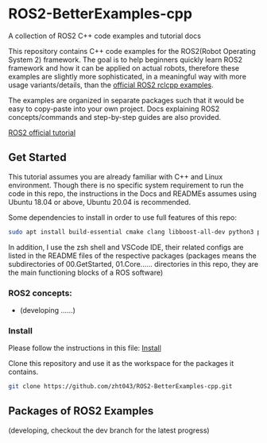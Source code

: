 # ROS2-BetterExamples-cpp
A collection of ROS2 C++ code examples and tutorial docs

This repository contains C++ code examples for the ROS2(Robot Operating System 2) framework. The goal is to help beginners quickly learn ROS2 framework and how it can be applied on actual robots, therefore these examples are slightly more sophisticated, in a meaningful way with more usage variants/details, than the [official ROS2 rclcpp examples](https://github.com/ros2/examples/tree/master/rclcpp).
    

The examples are organized in separate packages such that it would be easy to copy-paste into your own project. Docs explaining ROS2 concepts/commands and step-by-step guides are also provided. 


[ROS2 official tutorial](https://docs.ros.org/en/foxy/Tutorials.html) 
## Get Started 
This tutorial assumes you are already familiar with C++ and Linux environment. 
Though there is no specific system requirement to run the code in this repo, the instructions in the Docs and READMEs assumes using Ubuntu 18.04 or above, Ubuntu 20.04 is recommended.

Some dependencies to install in order to use full features of this repo:
```bash
sudo apt install build-essential cmake clang libboost-all-dev python3 python3-pip libprotobuf-dev protobuf-compiler
```

In addition, I use the zsh shell and VSCode IDE, their related configs are listed in the README files of the respective packages (packages means the subdirectories of 00.GetStarted, 01.Core...... directories in this repo, they are the main functioning blocks of a ROS software) 

### ROS2 concepts:
* (developing ......)  


### Install 
Please follow the instructions in this file: [Install](./Docs/Install.md)

Clone this repository and use it as the workspace for the packages it contains.
```zsh
git clone https://github.com/zht043/ROS2-BetterExamples-cpp.git
```

## Packages of ROS2 Examples



(developing, checkout the dev branch for the latest progress)


